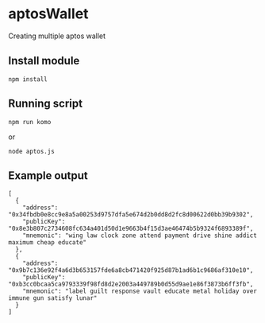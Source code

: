 # aptosWallet
Creating multiple aptos wallet
## Install module
```
npm install
```
## Running script
```
npm run komo
```
or
```
node aptos.js
```
## Example output
```
[
  {
    "address": "0x34fbdb0e8cc9e8a5a00253d9757dfa5e674d2b0dd8d2fc8d00622d0bb39b9302",
    "publicKey": "0x8e3b807c2734608fc634a401d50d1e9663b4f15d3ae46474b5b9324f6893389f",
    "mnemonic": "wing law clock zone attend payment drive shine addict maximum cheap educate"
  },
  {
    "address": "0x9b7c136e92f4a6d3b653157fde6a8cb471420f925d87b1ad6b1c9686af310e10",
    "publicKey": "0xb3cc0bcaa5ca9793339f98fd8d2e2003a449789b0d55d9ae1e86f3873b6ff3fb",
    "mnemonic": "label guilt response vault educate metal holiday over immune gun satisfy lunar"
  }
]
```
